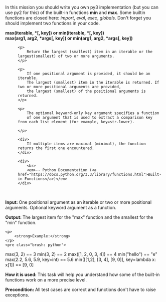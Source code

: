 <div class="task-description-text">
                        <p>
    In this mission you should write you own py3 implementation (but you can use py2 for this)
    of the built-in functions <strong>min</strong> and <strong>max</strong>.
    Some builtin functions are closed here: <em>import</em>, <em>eval</em>, <em>exec</em>, <em>globals</em>.
    Don't forget you should implement two functions in your code.
</p>

<p style="font-weight: bold">
        max(iterable, *[, key]) or min(iterable, *[, key])<br>
        max(arg1, arg2, *args[, key]) or min(arg1, arg2, *args[, key])
    </p>
<div style="padding-left: 40px">


    <p>
        Return the largest (smallest) item in an iterable or the largest(smallest) of two or more arguments.
    </p>

    <p>
        If one positional argument is provided, it should be an iterable.
        The largest (smallest) item in the iterable is returned. If two or more positional arguments are provided,
        the largest (smallest) of the positional arguments is returned.
    </p>

    <p>
        The optional keyword-only key argument specifies a function
        of one argument that is used to extract a comparison key from each list element (for example, key=str.lower).

    </p>

    <div>
        If multiple items are maximal (minimal), the function returns the first one encountered.
    </div>

    <div>
        <br>
        <em>-- Python Documentation (<a href="https://docs.python.org/3.3/library/functions.html">Built-in Functions</a>)</em>
    </div>
</div>
<br>

<p>
    <strong>Input: </strong> One positional argument as an iterable or two or more positional arguments.
    Optional keyword argument as a function.
</p>

<p>
    <strong>Output: </strong> The largest item for the "max" function and the smallest for the "min" function.
</p>


<div class="for_info_only">

    <p>
        <strong>Example:</strong>
    </p>
    <pre class="brush: python">
max(3, 2) == 3
min(3, 2) == 2
max([1, 2, 0, 3, 4]) == 4
min("hello") == "e"
max(2.2, 5.6, 5.9, key=int) == 5.6
min([[1,2], [3, 4], [9, 0]], key=lambda x: x[1]) == [9, 0]
    </pre>
</div>


<p class="for_info_only">
    <strong>How it is used: </strong>
    This task will help you understand how some of the built-in functions work on a more precise level.
</p>


<p>
    <strong>Precondition: </strong>
    All test cases are correct and functions don't have to raise exceptions.
</p>
</div>

